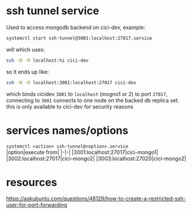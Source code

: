 # ssh tunnel service
Used to access mongodb backend on cici-dev, example:   
```bash
systemctl start ssh-tunnel@3001:localhost:27017.service
```   
will which uses:   
```bash
ssh -N -R localhost:%i cici-dev
```
so it ends up like:   
```bash
ssh -N -R localhost:3001:localhost:27017 cici-dev
```
which binds cicidev `3001` to `localhost` (mogno1 or 2) to port `27017`,
connecting to `3001` connects to one node on the backed db replica set.    
this is only available to cici-dev for security reasons   

# services names/options
`systemctl <action> ssh-tunnel@<option>.service`   
|option|execute from|
|-|-|
|3001:localhost:27017|cici-mongo1|
|3002:localhost:27017|cici-mongo2|
|3003:localhost:27020|cici-mongo2|


# resources
https://askubuntu.com/questions/48129/how-to-create-a-restricted-ssh-user-for-port-forwarding